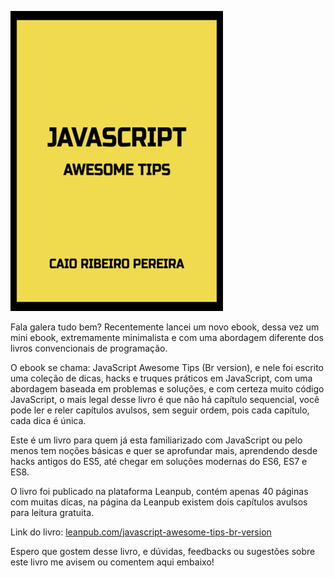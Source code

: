 [![JavaScript Awesome Tips (Br version)](/images/livro-javascript-awesome-tips.jpg "JavaScript Awesome Tips (Br version)")](https://leanpub.com/javascript-awesome-tips-br-version)

Fala galera tudo bem? Recentemente lancei um novo ebook, dessa vez um mini ebook, extremamente minimalista e com uma abordagem diferente dos livros convencionais de programação.

O ebook se chama: JavaScript Awesome Tips (Br version), e nele foi escrito uma coleção de dicas, hacks e truques práticos em JavaScript, com uma abordagem baseada em problemas e soluções, e com certeza muito código JavaScript, o mais legal desse livro é que não há capítulo sequencial, você pode ler e reler capítulos avulsos, sem seguir ordem, pois cada capítulo, cada dica é única.

Este é um livro para quem já esta familiarizado com JavaScript ou pelo menos tem noções básicas e quer se aprofundar mais, aprendendo desde hacks antigos do ES5, até chegar em soluções modernas do ES6, ES7 e ES8.

O livro foi publicado na plataforma Leanpub, contém apenas 40 páginas com muitas dicas, na página da Leanpub existem dois capítulos avulsos para leitura gratuita.

Link do livro: [leanpub.com/javascript-awesome-tips-br-version](https://leanpub.com/javascript-awesome-tips-br-version)

Espero que gostem desse livro, e dúvidas, feedbacks ou sugestões sobre este livro me avisem ou comentem aqui embaixo!